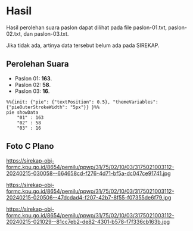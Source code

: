 # Hasil

Hasil perolehan suara paslon dapat dilihat pada file paslon-01.txt, paslon-02.txt, dan paslon-03.txt.

Jika tidak ada, artinya data tersebut belum ada pada SIREKAP.

## Perolehan Suara

 * Paslon 01: **163**.
 * Paslon 02: **58**.
 * Paslon 03: **16**.

```mermaid
%%{init: {"pie": {"textPosition": 0.5}, "themeVariables": {"pieOuterStrokeWidth": "5px"}} }%%
pie showData
    "01" : 163
    "02" : 58
    "03" : 16
```
## Foto C Plano

https://sirekap-obj-formc.kpu.go.id/8654/pemilu/ppwp/31/75/02/10/03/3175021003112-20240215-030058--664658cd-f276-4d71-bf5a-dc047ce91741.jpg

https://sirekap-obj-formc.kpu.go.id/8654/pemilu/ppwp/31/75/02/10/03/3175021003112-20240215-020506--47dcdad4-f207-42b7-8f55-f07355de6f79.jpg

https://sirekap-obj-formc.kpu.go.id/8654/pemilu/ppwp/31/75/02/10/03/3175021003112-20240215-021029--81cc7eb2-de82-4301-b578-f7f336cb163b.jpg

